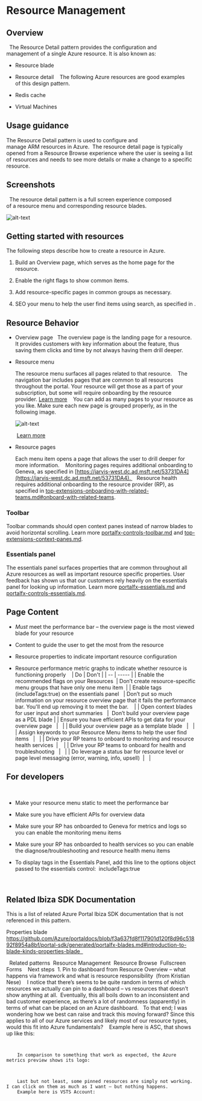 <a name="resource-management"></a>
# Resource Management

<a name="resource-management-overview"></a>
## Overview
 
The Resource Detail pattern provides the configuration and management of a single Azure resource. It is also known as: 

* Resource blade 

* Resource detail 
 
The following Azure resources are good examples of this design pattern.

* Redis cache 

* Virtual Machines 

<a name="resource-management-usage-guidance"></a>
## Usage guidance

The Resource Detail pattern is used to configure and manage ARM resources in Azure.  The resource detail page is typically opened from a Resource Browse experience where the user is seeing a list of resources and needs to see more details or make a change to a specific resource. 

<a name="resource-management-screenshots"></a>
## Screenshots
 
The resource detail pattern is a full screen experience composed of a resource menu and corresponding resource blades.  
      
![alt-text](../media/top-extensions-resources/resourceDetail.png "Resource detail full screen experience")

<a name="resource-management-getting-started-with-resources"></a>
## Getting started with resources

The following steps describe how to create a resource in Azure.

1. Build an Overview page, which serves as the home page for the resource.

1. Enable the right flags to show common items.

1. Add resource-specific pages in common groups as necessary.

1. SEO your menu to help the user find items using search, as specified in .

<a name="resource-management-resource-behavior"></a>
## Resource Behavior

* Overview page
 
    The overview page is the landing page for a resource. It provides customers with key information about the feature, thus saving them clicks and time by not always having them drill deeper. 

* Resource menu  
	
	The resource menu surfaces all pages related to that resource. 
	 
	The navigation bar includes pages that are common to all resources throughout the portal. Your resource will get those as a part of your subscription,  but some will require onboarding by the resource provider. [Learn more](top-blades-resourcemenublade.md) 
	 
	You can add as many pages to your resource as you like. Make sure each new page is grouped properly, as in the following image.
	      
    ![alt-text](../media/top-extensions-resources/overviewPage.png "Resource detail full screen experience")
	
	 [Learn more](top-blades-resourcemenublade.md#add-menu-items-to-the-menu)
	 
* Resource pages  

	Each menu item opens a page that allows the user to drill deeper for more information. 
	 
	Monitoring pages requires additional onboarding to Geneva, as specified in [https://jarvis-west.dc.ad.msft.net/53731DA4](https://jarvis-west.dc.ad.msft.net/53731DA4). 
	 
	Resource health requires additional onboarding to the resource provider (RP), as specified in [top-extensions-onboarding-with-related-teams.md#onboard-with-related-teams](top-extensions-onboarding-with-related-teams.md#onboard-with-related-teams). 
  
<a name="resource-management-resource-behavior-toolbar"></a>
### Toolbar

Toolbar commands should open context panes instead of narrow blades to avoid horizontal scrolling. Learn more [portalfx-controls-toolbar.md](portalfx-controls-toolbar.md) and [top-extensions-context-panes.md](top-extensions-context-panes.md).
 
<a name="resource-management-resource-behavior-essentials-panel"></a>
### Essentials panel

The essentials panel surfaces properties that are common throughout all Azure resources as well as important resource specific properties. User feedback has shown us that our customers rely heavily on the essentials panel for looking up information. Learn more [portalfx-essentials.md](portalfx-essentials.md) and [portalfx-controls-essentials.md](portalfx-controls-essentials.md).

<a name="resource-management-page-content"></a>
## Page Content

* *Must* meet the performance bar – the overview page is the most viewed blade for your resource  

* Content to guide the user to get the most from the resource 

* Resource properties to indicate important resource configuration
 
* Resource performance metric graphs to indicate whether resource is functioning properly 
 
| Do | Don't |
| -- | ----- |
| Enable the recommended flags on your Resources  | Don’t create resource-specific menu groups that have only one menu item  |
| Enable tags (includeTags:true) on the essentials panel   | Don’t put so much information on your resource overview page that it fails the performance bar. You'll end up removing it to meet the bar.    | 
| Open context blades for user input and short summaries   |  Don’t build your overview page as a PDL blade | 
| Ensure you have efficient APIs to get data for your overview page   |   | 
| Build your overview page as a template blade   |   | 
| Assign keywords to your Resource Menu items to help the user find items   |   | 
| Drive your RP teams to onboard to monitoring and resource health services  |    | 
| Drive your RP teams to onboard for health and troubleshooting   |   | 
| Do leverage a status bar for resource level or page level messaging (error, warning, info, upsell)  |   | 
 
<a name="resource-management-for-developers"></a>
## For developers
 
* Make your resource menu static to meet the performance bar 

* Make sure you have efficient APIs for overview data 

* Make sure your RP has onboarded to Geneva for metrics and logs so you can enable the monitoring menu items 

* Make sure your RP has onboarded to health services so you can enable the diagnose/troubleshooting and resource health menu items 

* To display tags in the Essentials Panel, add this line to the options object passed to the essentials control:  includeTags:true 

 
<a name="resource-management-related-ibiza-sdk-documentation"></a>
## Related Ibiza SDK Documentation

This is a list of related Azure Portal Ibiza SDK documentation that is not referenced in this pattern. 

Properties blade 	https://github.com/Azure/portaldocs/blob/f3a637fd8f117901d120f8d96c51892f8954a8bf/portal-sdk/generated/portalfx-blades.md#introduction-to-blade-kinds-properties-blade  

 
Related patterns 
Resource Management 
Resource Browse 
Fullscreen 
Forms 
 
Next steps 
	1. Pin to dashboard from Resource Overview – what happens via framework and what is resource responsibility 
(from Kristian Nese)   
		I notice that there’s seems to be quite random in terms of which resources we actually can pin to a dashboard – vs resources that doesn’t show anything at all. 
				Eventually, this all boils down to an inconsistent and bad customer experience, as there’s a lot of randomness (apparently) in terms of what can be placed on an Azure dashboard.  
				To that end; I was wondering how we best can raise and track this moving forward? Since this applies to all of our Azure services and likely most of our resource types, would this fit into Azure fundamentals? 
		 
		Example here is ASC, that shows up like this: 
		
		 
		 
		In comparison to something that work as expected, the Azure metrics preview shows its logo: 
		
		 
		 
		Last but not least, some pinned resources are simply not working. I can click on them as much as I want – but nothing happens. 
		Example here is VSTS Account: 
		
		 

